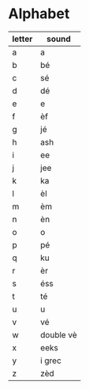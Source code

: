 # Alphabet

| letter | sound     |
| ------ | --------- |
| a      | a         |
| b      | bé        |
| c      | sé        |
| d      | dé        |
| e      | e         |
| f      | èf        |
| g      | jé        |
| h      | ash       |
| i      | ee        |
| j      | jee       |
| k      | ka        |
| l      | èl        |
| m      | èm        |
| n      | èn        |
| o      | o         |
| p      | pé        |
| q      | ku        |
| r      | èr        |
| s      | éss       |
| t      | té        |
| u      | u         |
| v      | vé        |
| w      | double vè |
| x      | eeks      |
| y      | i grec    |
| z      | zèd       |

